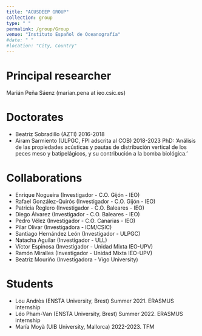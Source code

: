 ```yaml
---
title: "ACUSDEEP GROUP"
collection: group
type: " "
permalink: /group/Group
venue: "Instituto Español de Oceanografía"
#date: " "
#location: "City, Country"
---
```


# Principal researcher

Marián Peña Sáenz  (marian.pena at ieo.csic.es)
    

# Doctorates

  * Beatriz Sobradillo (AZTI) 2016-2018
  * Airam Sarmiento (ULPGC, FPI adscrita al COB) 2018-2023
    PhD: ‘Análisis de las propiedades acústicas y pautas de distribución vertical de los peces meso y batipelágicos, y su contribución a la     bomba biológica.’

# Collaborations

  * Enrique Nogueira (Investigador - C.O. Gijón - IEO)
  * Rafael González-Quirós (Investigador - C.O. Gijón - IEO)
  * Patricia Reglero (Investigador - C.O. Baleares - IEO)
  * Diego Álvarez (Investigador - C.O. Baleares - IEO)
  * Pedro Vélez (Investigador - C.O. Canarias - IEO)
  * Pilar Olivar (Investigadora - ICM/CSIC)
  * Santiago Hernández León (Investigador - ULPGC)
  * Natacha Aguilar (Investigador - ULL)
  * Víctor Espinosa (Investigador - Unidad Mixta IEO-UPV)
  * Ramón Miralles (Investigador - Unidad Mixta IEO-UPV)
  * Beatriz Mouriño (Investigadora - Vigo University)

# Students

  * Lou Andrès (ENSTA University, Brest) Summer 2021. ERASMUS internship
  * Léo Pham-Van (ENSTA University, Brest) Summer 2022. ERASMUS internship
  * María Moyà (UIB University, Mallorca) 2022-2023. TFM
  

